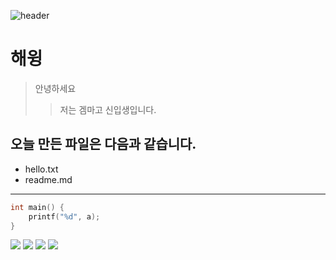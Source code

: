 ![header](https://capsule-render.vercel.app/api?type=Waving&color=4e63d6&height=200&section=header&text=반가워요!&fontSize=50&animation=fadeIn&fontColor=DDDDDD)


# 해윙 

> 안녕하세요
>> 저는 겜마고 신입생입니다.

## 오늘 만든 파일은 다음과 같습니다.

 * hello.txt
 * readme.md
 -----------------------------
 ```c
 int main() {
     printf("%d", a);  
 }
 ```
 <a href="https://velog.io/@seondal"><img src="https://img.shields.io/badge/코딩기초-3DDC84?style=flat-square&logo=Blogger&logoColor=black"/></a>
 <a href="https://velog.io/@seondal"><img src="https://img.shields.io/badge/코딩초보-3DDC84?style=flat-square&logo=Blogger&logoColor=white"/></a>
 <a href="https://velog.io/@seondal"><img src="https://img.shields.io/badge/겜마고-3DDC84?style=flat-square&logo=Blogger&logoColor=pink"/></a>
  <a href="https://velog.io/@seondal"><img src="https://img.shields.io/badge/신입생-3DDC84?style=flat-square&logo=Blogger&logoColor=blue"/></a>
  
